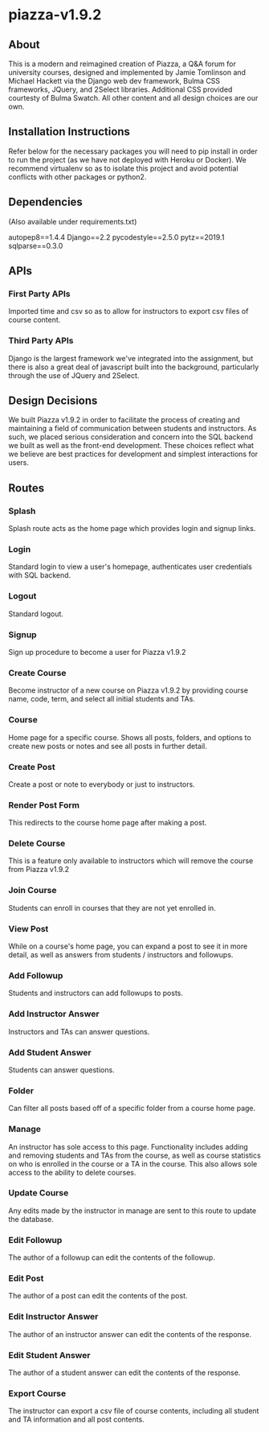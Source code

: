 # piazza-v1.9.2

## About

This is a modern and reimagined creation of Piazza, a Q&A forum for university courses, designed and implemented by Jamie Tomlinson and Michael Hackett via the Django web dev framework, Bulma CSS frameworks, JQuery, and 2Select libraries. Additional CSS provided courtesty of Bulma Swatch. All other content and all design choices are our own.

## Installation Instructions

Refer below for the necessary packages you will need to pip install in order to run the project (as we have not deployed with Heroku or Docker). We recommend virtualenv so as to isolate this project and avoid potential conflicts with other packages or python2.


## Dependencies

(Also available under requirements.txt)

autopep8==1.4.4
Django==2.2
pycodestyle==2.5.0
pytz==2019.1
sqlparse==0.3.0


## APIs

### First Party APIs

Imported time and csv so as to allow for instructors to export csv files of course content.

### Third Party APIs

Django is the largest framework we've integrated into the assignment, but there is also a great deal of javascript built into the background, particularly through the use of JQuery and 2Select.

## Design Decisions

We built Piazza v1.9.2 in order to facilitate the process of creating and maintaining a field of communication between students and instructors. As such, we placed serious consideration and concern into the SQL backend we built as well as the front-end development. These choices reflect what we believe are best practices for development and simplest interactions for users.

## Routes

### Splash

Splash route acts as the home page which provides login and signup links.

### Login

Standard login to view a user's homepage, authenticates user credentials with SQL backend.

### Logout

Standard logout.

### Signup

Sign up procedure to become a user for Piazza v1.9.2

### Create Course

Become instructor of a new course on Piazza v1.9.2 by providing course name, code, term, and select all initial students and TAs.

### Course

Home page for a specific course. Shows all posts, folders, and options to create new posts or notes and see all posts in further detail.

### Create Post

Create a post or note to everybody or just to instructors.

### Render Post Form

This redirects to the course home page after making a post.

### Delete Course

This is a feature only available to instructors which will remove the course from Piazza v1.9.2

### Join Course

Students can enroll in courses that they are not yet enrolled in.

### View Post

While on a course's home page, you can expand a post to see it in more detail, as well as answers from students / instructors and followups.

### Add Followup

Students and instructors can add followups to posts.

### Add Instructor Answer

Instructors and TAs can answer questions.

### Add Student Answer

Students can answer questions.

### Folder

Can filter all posts based off of a specific folder from a course home page.

### Manage

An instructor has sole access to this page. Functionality includes adding and removing students and TAs from the course, as well as course statistics on who is enrolled in the course or a TA in the course. This also allows sole access to the ability to delete courses.

### Update Course

Any edits made by the instructor in manage are sent to this route to update the database.

### Edit Followup

The author of a followup can edit the contents of the followup.

### Edit Post

The author of a post can edit the contents of the post.

### Edit Instructor Answer

The author of an instructor answer can edit the contents of the response.

### Edit Student Answer

The author of a student answer can edit the contents of the response.

### Export Course

The instructor can export a csv file of course contents, including all student and TA information and all post contents.